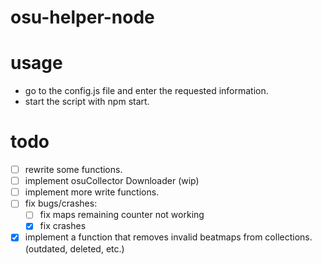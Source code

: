 # osu-helper-node

# usage
- go to the config.js file and enter the requested information.
- start the script with npm start.

# todo
- [ ] rewrite some functions.
- [ ] implement osuCollector Downloader (wip)
- [ ] implement more write functions.
- [ ] fix bugs/crashes:
    - [ ] fix maps remaining counter not working 
    - [x] fix crashes 
- [x] implement a function that removes invalid beatmaps from collections. (outdated, deleted, etc.)
